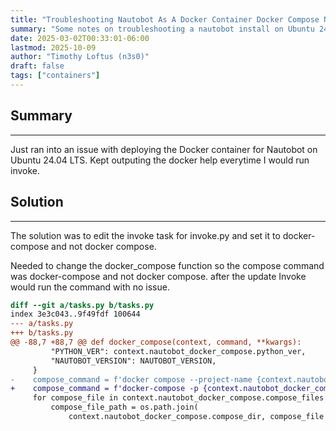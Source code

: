 ```yaml
---
title: "Troubleshooting Nautobot As A Docker Container Docker Compose Not Found"
summary: "Some notes on troubleshooting a nautobot install on Ubuntu 24.04 LTS as a docker container."
date: 2025-03-02T00:33:01-06:00
lastmod: 2025-10-09
author: "Timothy Loftus (n3s0)"
draft: false
tags: ["containers"]
---
```


## Summary
---

Just ran into an issue with deploying the Docker container for Nautobot on
Ubuntu 24.04 LTS. Kept outputing the docker help everytime I would run invoke.

## Solution
---

The solution was to edit the invoke task for invoke.py and set it to
docker-compose and not docker compose.

Needed to change the docker_compose function so the compose command was
docker-compose and not docker compose. after the update Invoke would run the
command with no issue.

```diff
diff --git a/tasks.py b/tasks.py
index 3e3c043..9f49fdf 100644
--- a/tasks.py
+++ b/tasks.py
@@ -88,7 +88,7 @@ def docker_compose(context, command, **kwargs):
         "PYTHON_VER": context.nautobot_docker_compose.python_ver,
         "NAUTOBOT_VERSION": NAUTOBOT_VERSION,
     }
-    compose_command = f'docker compose --project-name {context.nautobot_docker_compose.project_name} --project-directory "{context.nautobot_docker_compose.compose_dir}"'
+    compose_command = f'docker-compose -p {context.nautobot_docker_compose.project_name} --project-directory "{context.nautobot_docker_compose.compose_dir}"'
     for compose_file in context.nautobot_docker_compose.compose_files:
         compose_file_path = os.path.join(
             context.nautobot_docker_compose.compose_dir, compose_file

```


